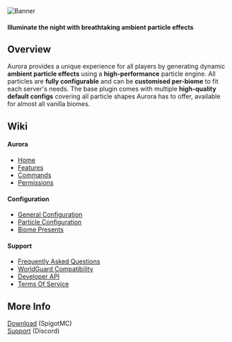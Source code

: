 ![Banner](https://imgur.com/yqujPbM.png)
#### Illuminate the night with breathtaking ambient particle effects

## Overview
Aurora provides a unique experience for all players by generating dynamic **ambient particle effects** using a **high-performance** particle engine. All particles are **fully configurable** and can be **customised per-biome** to fit each server's needs. The base plugin comes with multiple **high-quality default configs** covering all particle shapes Aurora has to offer, available for almost all vanilla biomes.

## Wiki
#### Aurora
- [Home](Home)
- [Features](Features)
- [Commands](Commands)
- [Permissions](Permissions)

#### Configuration
- [General Configuration](General-Configuration)
- [Particle Configuration](Particle-Configuration)
- [Biome Presents](Biome-Presents)

#### Support
- [Frequently Asked Questions](Frequently-Asked-Questions)
- [WorldGuard Compatibility](WorldGuard-Compatibility)
- [Developer API](https://zenya4.github.io/Aurora)
- [Terms Of Service](Terms-Of-Service)

## More Info
[Download](https://www.spigotmc.org/resources/%E2%98%84%EF%B8%8Faurora%E2%98%84%EF%B8%8F-ambient-particle-display-customisable-per-biome.89399/) (SpigotMC)<br>
[Support](https://discord.gg/KGuaxpM) (Discord)